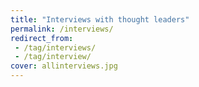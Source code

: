 ```yaml
---
title: "Interviews with thought leaders"
permalink: /interviews/
redirect_from:
 - /tag/interviews/
 - /tag/interview/
cover: allinterviews.jpg
---
```

